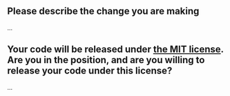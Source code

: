 ## Please describe the change you are making

...

## Your code will be released under [the MIT license](LICENSE.md). Are you in the position, and are you willing to release your code under this license?

...
